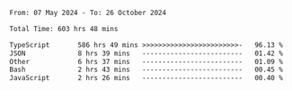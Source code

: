 
<!--START_SECTION:waka-->

```txt
From: 07 May 2024 - To: 26 October 2024

Total Time: 603 hrs 48 mins

TypeScript       586 hrs 49 mins >>>>>>>>>>>>>>>>>>>>>>>>-   96.13 %
JSON             8 hrs 39 mins   -------------------------   01.42 %
Other            6 hrs 37 mins   -------------------------   01.09 %
Bash             2 hrs 43 mins   -------------------------   00.45 %
JavaScript       2 hrs 26 mins   -------------------------   00.40 %
```

<!--END_SECTION:waka-->

<!--

### Hi there 👋
**Iam-cesar/Iam-cesar** is a ✨ _special_ ✨ repository because its `README.md` (this file) appears on your GitHub profile.

Here are some ideas to get you started:

- 🔭 I’m currently working on ...
- 🌱 I’m currently learning ...
- 👯 I’m looking to collaborate on ...
- 🤔 I’m looking for help with ...
- 💬 Ask me about ...
- 📫 How to reach me: ...
- 😄 Pronouns: ...
- ⚡ Fun fact: ...
-->
